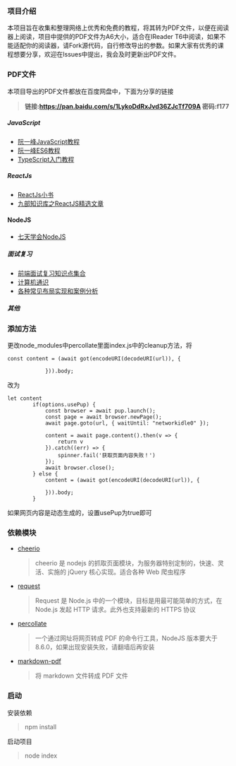 ### 项目介绍
本项目旨在收集和整理网络上优秀和免费的教程，将其转为PDF文件，以便在阅读器上阅读，项目中提供的PDF文件为A6大小，适合在IReader T6中阅读，如果不能适配你的阅读器，请Fork源代码，自行修改导出的参数。如果大家有优秀的课程想要分享，欢迎在Issues中提出，我会及时更新出PDF文件。
### PDF文件
本项目导出的PDF文件都放在百度网盘中，下面为分享的链接
> **链接:https://pan.baidu.com/s/1LykoDdRxJvd36ZJcTf709A  密码:f177**
##### JavaScript
* [阮一峰JavaScript教程](https://pan.baidu.com/s/1LykoDdRxJvd36ZJcTf709A)
* [阮一峰ES6教程](https://pan.baidu.com/s/1LykoDdRxJvd36ZJcTf709A)
* [TypeScript入门教程](https://pan.baidu.com/s/1LykoDdRxJvd36ZJcTf709A)

##### ReactJs
* [ReactJs小书](https://pan.baidu.com/s/1LykoDdRxJvd36ZJcTf709A)
* [九部知识库之ReactJS精选文章](https://pan.baidu.com/s/1LykoDdRxJvd36ZJcTf709A)

#### NodeJS
* [七天学会NodeJS](https://pan.baidu.com/s/1LykoDdRxJvd36ZJcTf709A)

##### 面试复习
* [前端面试复习知识点集合](https://pan.baidu.com/s/1LykoDdRxJvd36ZJcTf709A)
* [计算机通识](https://pan.baidu.com/s/1LykoDdRxJvd36ZJcTf709A)
* [各种常见布局实现和案例分析](https://pan.baidu.com/s/1LykoDdRxJvd36ZJcTf709A)

##### 其他
### 添加方法
更改node_modules中percollate里面index.js中的cleanup方法，将
```
const content = (await got(encodeURI(decodeURI(url)), {
				 
			})).body;
```
改为
```
let content
		if(options.usePup) {
			const browser = await pup.launch();
			const page = await browser.newPage();
			await page.goto(url, { waitUntil: "networkidle0" });
		
			content = await page.content().then(v => {
				return v
			}).catch((err) => {
				spinner.fail('获取页面内容失败！')
			});
			await browser.close();
		} else {
			content = (await got(encodeURI(decodeURI(url)), {
				 
			})).body;
		}
```
如果网页内容是动态生成的，设置usePup为true即可
### 依赖模块

- [cheerio](https://www.npmjs.com/package/cheerio)
  > cheerio 是 nodejs 的抓取页面模块，为服务器特别定制的，快速、灵活、实施的 jQuery 核心实现。适合各种 Web 爬虫程序
- [request](https://www.npmjs.com/package/request)
  > Request 是 Node.js 中的一个模块，目标是用最可能简单的方式，在 Node.js 发起 HTTP 请求。此外也支持最新的 HTTPS 协议
- [percollate](https://github.com/danburzo/percollate)
  > 一个通过网址将网页转成 PDF 的命令行工具，NodeJS 版本要大于 8.6.0，如果出现安装失败，请翻墙后再安装
- [markdown-pdf](https://www.npmjs.com/package/markdown-pdf)
  > 将 markdown 文件转成 PDF 文件

 ### 启动
 安装依赖
 > npm install 

启动项目
 > node index

 
